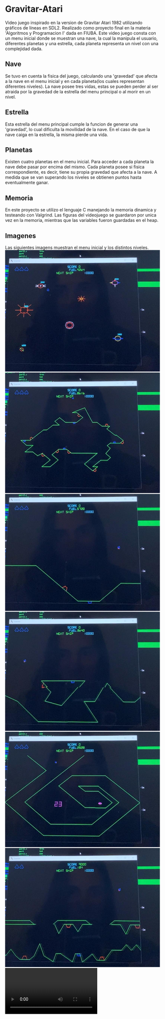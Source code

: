 # Gravitar-Atari
Video juego inspirado en la version de Gravitar Atari 1982 utilizando gráficos de líneas en SDL2.
Realizado como proyecto final en la materia 'Algoritmos y Programacion I' dada en FIUBA.
Este video juego consta con un menu inicial donde se muestran una nave, la cual la manipula el usuario, diferentes planetas y una estrella, cada planeta representa un nivel con una complejidad dada.

##  Nave
Se tuvo en cuenta la fisica del juego, calculando una 'gravedad' que afecta a la nave en el menu inicial y en cada planeta(los cuales representan diferentes niveles).
La nave posee tres vidas, estas se pueden perder al ser atraida por la gravedad de la estrella del menu principal o al morir en un nivel.

## Estrella 
Esta estrella del menu principal cumple la funcion de generar una 'gravedad', lo cual dificulta la movilidad de la nave. En el caso de que la nave caiga en la estrella, la misma pierde una vida.

## Planetas 
Existen cuatro planetas en el menu inicial. Para acceder a cada planeta la nave debe pasar por encima del mismo. 
Cada planeta posee si fisica correspondiente, es decir, tiene su propia gravedad que afecta a la nave.
A medida que se van superando los niveles se obtienen puntos hasta eventualmente ganar.

## Memoria
En este proyecto se utilizo el lenguaje C manejando la memoria dinamica y testeando con Valgrind. 
Las figuras del videojuego se guardaron por unica vez en la memoria, mientras que las variables fueron guardadas en el heap.

## Imagenes
Las siguientes imagens muestran el menu inicial y los distintos niveles.
![Texto alternativo](gravitar_menu.jpg)
![Texto alternativo](gravitar_nivel1.jpg)
![Texto alternativo](gravitar_nivel2.jpg)
![Texto alternativo](gravitar_nivel3.jpg)
![Texto alternativo](gravitar_nivel4.jpg)
![Texto alternativo](gravitar_nivel5.jpg)
![Texto alternativo](video_gravitar.mp4)
